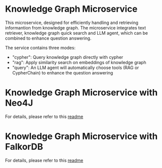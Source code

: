 # Knowledge Graph Microservice

This microservice, designed for efficiently handling and retrieving informantion from knowledge graph. The microservice integrates text retriever, knowledge graph quick search and LLM agent, which can be combined to enhance question answering.

The service contains three modes:

- "cypher": Query knowledge graph directly with cypher
- "rag": Apply similarity search on embeddings of knowledge graph
- "query": An LLM agent will automatically choose tools (RAG or CypherChain) to enhance the question answering

# Knowledge Graph Microservice with Neo4J

For details, please refer to this [readme](langchain/neo4j/README.md)

# Knowledge Graph Microservice with FalkorDB

For details, please refer to this [readme](langchain/falkordb/README.md)